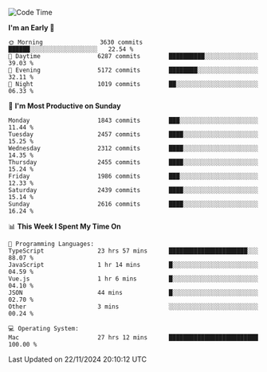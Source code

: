 <!--START_SECTION:waka-->
![Code Time](http://img.shields.io/badge/Code%20Time-4%2C543%20hrs%2042%20mins-blue)

**I'm an Early 🐤** 

```text
🌞 Morning                3630 commits        ██████░░░░░░░░░░░░░░░░░░░   22.54 % 
🌆 Daytime                6287 commits        ██████████░░░░░░░░░░░░░░░   39.03 % 
🌃 Evening                5172 commits        ████████░░░░░░░░░░░░░░░░░   32.11 % 
🌙 Night                  1019 commits        ██░░░░░░░░░░░░░░░░░░░░░░░   06.33 % 
```
📅 **I'm Most Productive on Sunday** 

```text
Monday                   1843 commits        ███░░░░░░░░░░░░░░░░░░░░░░   11.44 % 
Tuesday                  2457 commits        ████░░░░░░░░░░░░░░░░░░░░░   15.25 % 
Wednesday                2312 commits        ████░░░░░░░░░░░░░░░░░░░░░   14.35 % 
Thursday                 2455 commits        ████░░░░░░░░░░░░░░░░░░░░░   15.24 % 
Friday                   1986 commits        ███░░░░░░░░░░░░░░░░░░░░░░   12.33 % 
Saturday                 2439 commits        ████░░░░░░░░░░░░░░░░░░░░░   15.14 % 
Sunday                   2616 commits        ████░░░░░░░░░░░░░░░░░░░░░   16.24 % 
```


📊 **This Week I Spent My Time On** 

```text
💬 Programming Languages: 
TypeScript               23 hrs 57 mins      ██████████████████████░░░   88.07 % 
JavaScript               1 hr 14 mins        █░░░░░░░░░░░░░░░░░░░░░░░░   04.59 % 
Vue.js                   1 hr 6 mins         █░░░░░░░░░░░░░░░░░░░░░░░░   04.10 % 
JSON                     44 mins             █░░░░░░░░░░░░░░░░░░░░░░░░   02.70 % 
Other                    3 mins              ░░░░░░░░░░░░░░░░░░░░░░░░░   00.24 % 

💻 Operating System: 
Mac                      27 hrs 12 mins      █████████████████████████   100.00 % 
```


 Last Updated on 22/11/2024 20:10:12 UTC
<!--END_SECTION:waka-->
